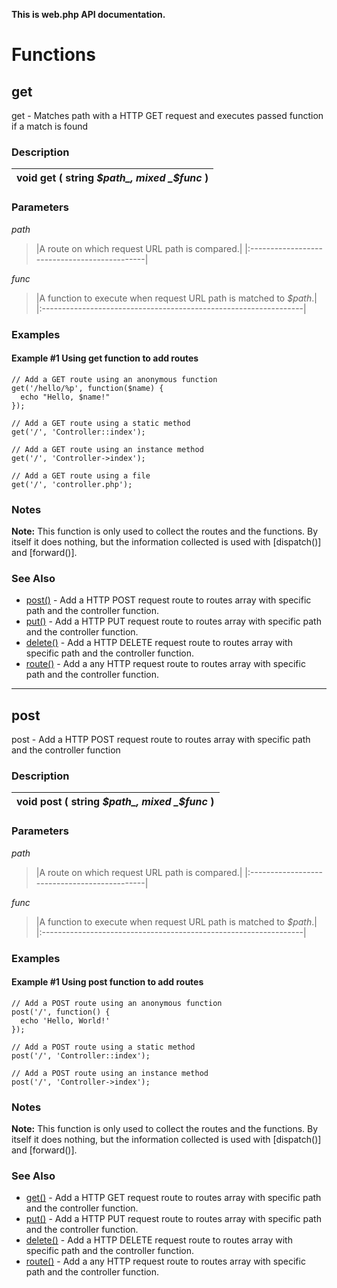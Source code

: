 **This is web.php API documentation.**

# Functions #

## get ##

get - Matches path with a HTTP GET request and executes passed function if a match is found

### Description ###

|void **get** ( string _$path_, mixed _$func_ )|
|:---------------------------------------------|

### Parameters ###

_path_

> |A route on which request URL path is compared.|
|:---------------------------------------------|

_func_

> |A function to execute when request URL path is matched to _$path_.|
|:-----------------------------------------------------------------|

### Examples ###

#### Example #1 Using get function to add routes ####

```
// Add a GET route using an anonymous function
get('/hello/%p', function($name) {
  echo "Hello, $name!"
});

// Add a GET route using a static method
get('/', 'Controller::index');

// Add a GET route using an instance method
get('/', 'Controller->index');

// Add a GET route using a file
get('/', 'controller.php');
```

### Notes ###

**Note:** This function is only used to collect the routes and the functions. By itself it does nothing, but the information collected is used with [dispatch()] and [forward()].

### See Also ###

  * [post()](API#post.md) - Add a HTTP POST request route to routes array with specific path and the controller function.
  * [put()](API#put.md) - Add a HTTP PUT request route to routes array with specific path and the controller function.
  * [delete()](API#delete.md) - Add a HTTP DELETE request route to routes array with specific path and the controller function.
  * [route()](API#route.md) - Add a any HTTP request route to routes array with specific path and the controller function.


---


## post ##

post - Add a HTTP POST request route to routes array with specific path and the controller function

### Description ###

|void **post** ( string _$path_, mixed _$func_ )|
|:----------------------------------------------|

### Parameters ###

_path_

> |A route on which request URL path is compared.|
|:---------------------------------------------|

_func_

> |A function to execute when request URL path is matched to _$path_.|
|:-----------------------------------------------------------------|

### Examples ###

#### Example #1 Using post function to add routes ####

```
// Add a POST route using an anonymous function
post('/', function() {
  echo 'Hello, World!'
});

// Add a POST route using a static method
post('/', 'Controller::index');

// Add a POST route using an instance method
post('/', 'Controller->index');
```

### Notes ###

**Note:** This function is only used to collect the routes and the functions. By itself it does nothing, but the information collected is used with [dispatch()] and [forward()].

### See Also ###

  * [get()](API#get.md) - Add a HTTP GET request route to routes array with specific path and the controller function.
  * [put()](API#put.md) - Add a HTTP PUT request route to routes array with specific path and the controller function.
  * [delete()](API#delete.md) - Add a HTTP DELETE request route to routes array with specific path and the controller function.
  * [route()](API#route.md) - Add a any HTTP request route to routes array with specific path and the controller function.